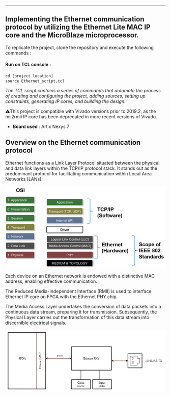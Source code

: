 
---------------------------------
Implementing the Ethernet communication protocol by utilizing the Ethernet Lite MAC IP core and the MicroBlaze microprocessor.
------------------
To replicate the project, clone the repository and execute the following commands :

#### Run on TCL console : 
````
cd [project location]
source Ethernet_script.tcl
````
*The TCL script contains a series of commands that automate the process of creating and configuring the project, adding sources, setting up constraints, generating IP cores, and building the design.*

⚠️This project is compatible with Vivado versions prior to 2019.2, as the mii2rmii IP core has been deprecated in more recent versions of Vivado.

- **Board used** : Artix  Nexys 7
## Overview on the Ethernet communication protocol 

Ethernet functions as a Link Layer Protocol situated between the physical and data link layers within the TCP/IP protocol stack. It stands out as the predominant protocol for facilitating communication within Local Area Networks (LANs).

![Local Image](./pics/osi-model.png)


Each device on an Ethernet network is endowed with a distinctive MAC address, enabling effective communication.

The Reduced Media-Independent Interface (RMII) is used to interface Ethernet IP core on FPGA with the Ethernet PHY chip. 

The Media Access Layer undertakes the conversion of data packets into a continuous data stream, preparing it for transmission. Subsequently, the Physical Layer carries out the transformation of this data stream into discernible electrical signals.

![Local Image](./pics/Ethernet.png)

